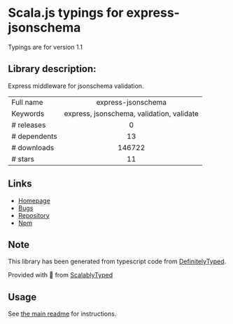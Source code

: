 
# Scala.js typings for express-jsonschema

Typings are for version 1.1

## Library description:
Express middleware for jsonschema validation.

|                    |                 |
| ------------------ | :-------------: |
| Full name          | express-jsonschema |
| Keywords           | express, jsonschema, validation, validate |
| # releases         | 0 |
| # dependents       | 13 |
| # downloads        | 146722 |
| # stars            | 11 |

## Links
- [Homepage](https://github.com/trainiac/express-jsonschema#readme)
- [Bugs](https://github.com/trainiac/express-jsonschema/issues)
- [Repository](https://github.com/trainiac/express-jsonschema)
- [Npm](https://www.npmjs.com/package/express-jsonschema)
    


## Note
This library has been generated from typescript code from [DefinitelyTyped](https://definitelytyped.org).

Provided with :purple_heart: from [ScalablyTyped](https://github.com/oyvindberg/ScalablyTyped)

## Usage
See [the main readme](../../readme.md) for instructions.


